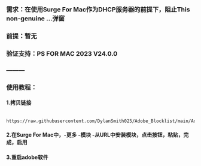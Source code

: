 ### 需求：在使用Surge For Mac作为DHCP服务器的前提下，阻止This non-genuine ...弹窗
### 前提：暂无
### 验证支持：PS FOR MAC 2023 V24.0.0
###  ———
### 使用教程：
#### 1.拷贝链接
      https://raw.githubusercontent.com/DylanSmith025/Adobe_Blocklist/main/Adobe_NON_GENUINE.sgmodule
#### 2.在Surge For Mac中，-更多 -模块 -从URL中安装模块，点击按钮，粘贴，完成，启用
#### 3.重启adobe软件
